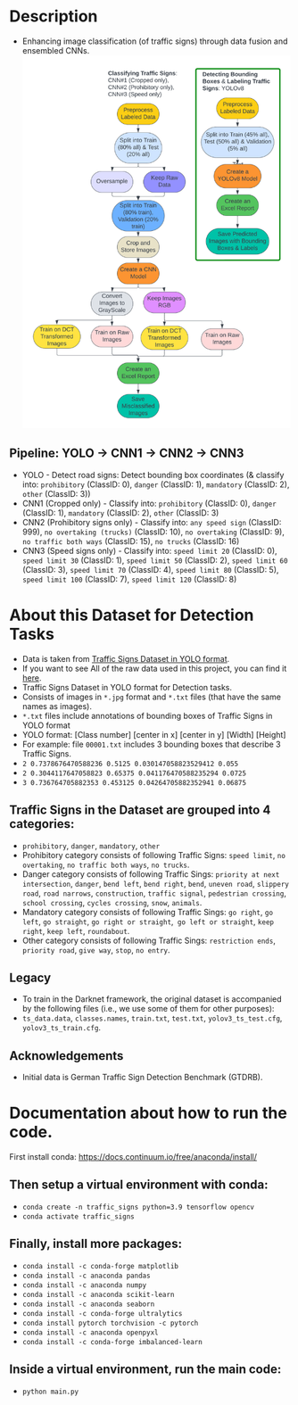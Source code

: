 # Description 
- Enhancing image classification (of traffic signs) through data fusion and ensembled CNNs.
![Alt text](FlowChart.png?raw=true "Pipeline")
## Pipeline: YOLO → CNN1 → CNN2 → CNN3
- YOLO - Detect road signs: Detect bounding box coordinates (& classify into: `prohibitory` (ClassID: 0), `danger` (ClassID: 1), `mandatory` (ClassID: 2), `other` (ClassID: 3))
- CNN1 (Cropped only) - Classify into: `prohibitory` (ClassID: 0), `danger` (ClassID: 1), `mandatory` (ClassID: 2), `other` (ClassID: 3)
- CNN2 (Prohibitory signs only) - Classify into: `any speed sign` (ClassID: 999), `no overtaking (trucks)` (ClassID: 10), `no overtaking` (ClassID: 9), `no traffic both ways` (ClassID: 15), `no trucks` (ClassID: 16)
- CNN3 (Speed signs only) - Classify into: `speed limit 20` (ClassID: 0), `speed limit 30` (ClassID: 1), `speed limit 50` (ClassID: 2), `speed limit 60` (ClassID: 3), `speed limit 70` (ClassID: 4), `speed limit 80` (ClassID: 5), `speed limit 100` (ClassID: 7), `speed limit 120` (ClassID: 8)
# About this Dataset for Detection Tasks 
- Data is taken from [Traffic Signs Dataset in YOLO format](https://www.kaggle.com/datasets/valentynsichkar/traffic-signs-dataset-in-yolo-format).
- If you want to see All of the raw data used in this project, you can find it [here](https://www.dropbox.com/scl/fi/msnsyrtr2v5nf0xra3z95/raw_data.zip?rlkey=8rxvlfdt91mc8hg0u7o2xazon&dl=0).
- Traffic Signs Dataset in YOLO format for Detection tasks.
- Consists of images in `*.jpg` format and `*.txt` files (that have the same names as images).
- `*.txt` files include annotations of bounding boxes of Traffic Signs in YOLO format
- YOLO format: \[Class number\] \[center in x\] \[center in y\] \[Width\] \[Height\]
- For example: file `00001.txt` includes 3 bounding boxes that describe 3 Traffic Signs.
- `2 0.7378676470588236 0.5125 0.030147058823529412 0.055`
- `2 0.3044117647058823 0.65375 0.041176470588235294 0.0725`
- `3 0.736764705882353 0.453125 0.04264705882352941 0.06875`
## Traffic Signs in the Dataset are grouped into 4 categories:
- `prohibitory`, `danger`, `mandatory`, `other`
- Prohibitory category consists of following Traffic Signs: `speed limit`, `no overtaking`, `no traffic both ways`, `no trucks`.
- Danger category consists of following Traffic Sings: `priority at next intersection`, `danger`, `bend left`, `bend right`, `bend`, `uneven road`, `slippery road`, `road narrows`, `construction`, `traffic signal`, `pedestrian crossing`, `school crossing`, `cycles crossing`, `snow`, `animals`.
- Mandatory category consists of following Traffic Sings: `go right`, `go left`, `go straight`, `go right or straight`,` go left or straight`, `keep right`, `keep left`, `roundabout`.
- Other category consists of following Traffic Sings: `restriction ends`, `priority road`, `give way`, `stop`, `no entry`.
## Legacy
- To train in the Darknet framework, the original dataset is accompanied by the following files (i.e., we use some of them for other purposes):
- `ts_data.data`, `classes.names`, `train.txt`, `test.txt`, `yolov3_ts_test.cfg`, `yolov3_ts_train.cfg`.
## Acknowledgements
- Initial data is German Traffic Sign Detection Benchmark (GTDRB).

# Documentation about how to run the code.
First install conda:
https://docs.continuum.io/free/anaconda/install/

## Then setup a virtual environment with conda:
- `conda create -n traffic_signs python=3.9 tensorflow opencv`
- `conda activate traffic_signs`

## Finally, install more packages:
- `conda install -c conda-forge matplotlib`
- `conda install -c anaconda pandas`
- `conda install -c anaconda numpy`
- `conda install -c anaconda scikit-learn`
- `conda install -c anaconda seaborn`
- `conda install -c conda-forge ultralytics`
- `conda install pytorch torchvision -c pytorch` 
- `conda install -c anaconda openpyxl`
- `conda install -c conda-forge imbalanced-learn`

## Inside a virtual environment, run the main code:
- `python main.py`